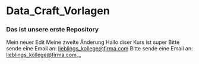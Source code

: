 # Data_Craft_Vorlagen
### Das ist unsere erste Repository
Mein neuer Edit
Meine zweite Änderung
Hallo diser Kurs ist super
Bitte sende eine Email an: lieblings_kollege@firma.com
Bitte sende eine Email an: lieblings_kollege@firma.com„„
